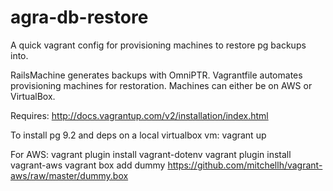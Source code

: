 agra-db-restore
===============

A quick vagrant config for provisioning machines to restore pg backups into. 

RailsMachine generates backups with OmniPTR. Vagrantfile automates provisioning machines for restoration. Machines can either be on AWS or VirtualBox. 

Requires: http://docs.vagrantup.com/v2/installation/index.html

To install pg 9.2 and deps on a local virtualbox vm:
    vagrant up

For AWS:
    vagrant plugin install vagrant-dotenv
    vagrant plugin install vagrant-aws
    vagrant box add dummy https://github.com/mitchellh/vagrant-aws/raw/master/dummy.box
